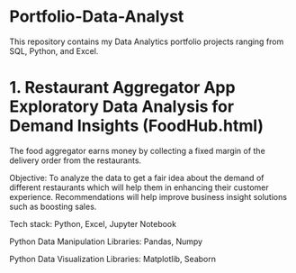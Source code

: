 # Portfolio-Data-Analyst
This repository contains my Data Analytics portfolio projects ranging from SQL, Python, and Excel.

# 1. Restaurant Aggregator App Exploratory Data Analysis for Demand Insights (FoodHub.html)
The food aggregator earns money by collecting a fixed margin of the delivery order from the restaurants.

Objective: To analyze the data to get a fair idea about the demand of different restaurants which will help them in enhancing their customer experience. Recommendations will help improve business insight solutions such as boosting sales.

Tech stack: Python, Excel, Jupyter Notebook

Python Data Manipulation Libraries: Pandas, Numpy

Python Data Visualization Libraries: Matplotlib, Seaborn
